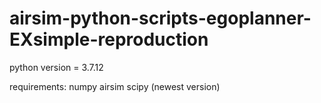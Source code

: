 # airsim-python-scripts-egoplanner-EXsimple-reproduction
python version = 3.7.12

requirements: numpy airsim scipy (newest version)